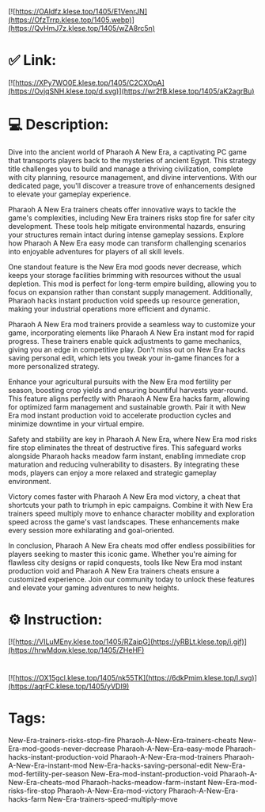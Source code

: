 [![https://OAIdfz.klese.top/1405/E1VenrJN](https://OfzTrrp.klese.top/1405.webp)](https://QvHmJ7z.klese.top/1405/wZA8rc5n)
# ✅ Link:
[![https://XPy7WO0E.klese.top/1405/C2CXOpA](https://OvjqSNH.klese.top/d.svg)](https://wr2fB.klese.top/1405/aK2agrBu)
# 💻 Description:
Dive into the ancient world of Pharaoh A New Era, a captivating PC game that transports players back to the mysteries of ancient Egypt. This strategy title challenges you to build and manage a thriving civilization, complete with city planning, resource management, and divine interventions. With our dedicated page, you'll discover a treasure trove of enhancements designed to elevate your gameplay experience.



Pharaoh A New Era trainers cheats offer innovative ways to tackle the game's complexities, including New Era trainers risks stop fire for safer city development. These tools help mitigate environmental hazards, ensuring your structures remain intact during intense gameplay sessions. Explore how Pharaoh A New Era easy mode can transform challenging scenarios into enjoyable adventures for players of all skill levels.



One standout feature is the New Era mod goods never decrease, which keeps your storage facilities brimming with resources without the usual depletion. This mod is perfect for long-term empire building, allowing you to focus on expansion rather than constant supply management. Additionally, Pharaoh hacks instant production void speeds up resource generation, making your industrial operations more efficient and dynamic.



Pharaoh A New Era mod trainers provide a seamless way to customize your game, incorporating elements like Pharaoh A New Era instant mod for rapid progress. These trainers enable quick adjustments to game mechanics, giving you an edge in competitive play. Don't miss out on New Era hacks saving personal edit, which lets you tweak your in-game finances for a more personalized strategy.



Enhance your agricultural pursuits with the New Era mod fertility per season, boosting crop yields and ensuring bountiful harvests year-round. This feature aligns perfectly with Pharaoh A New Era hacks farm, allowing for optimized farm management and sustainable growth. Pair it with New Era mod instant production void to accelerate production cycles and minimize downtime in your virtual empire.



Safety and stability are key in Pharaoh A New Era, where New Era mod risks fire stop eliminates the threat of destructive fires. This safeguard works alongside Pharaoh hacks meadow farm instant, enabling immediate crop maturation and reducing vulnerability to disasters. By integrating these mods, players can enjoy a more relaxed and strategic gameplay environment.



Victory comes faster with Pharaoh A New Era mod victory, a cheat that shortcuts your path to triumph in epic campaigns. Combine it with New Era trainers speed multiply move to enhance character mobility and exploration speed across the game's vast landscapes. These enhancements make every session more exhilarating and goal-oriented.



In conclusion, Pharaoh A New Era cheats mod offer endless possibilities for players seeking to master this iconic game. Whether you're aiming for flawless city designs or rapid conquests, tools like New Era mod instant production void and Pharaoh A New Era trainers cheats ensure a customized experience. Join our community today to unlock these features and elevate your gaming adventures to new heights.

# ⚙️ Instruction:
[![https://VILuMEny.klese.top/1405/RZaipG](https://yRBLt.klese.top/i.gif)](https://hrwMdow.klese.top/1405/ZHeHF)
#
[![https://OX15gcl.klese.top/1405/nk55TK](https://6dkPmim.klese.top/l.svg)](https://aqrFC.klese.top/1405/yVDI9)
# Tags:
New-Era-trainers-risks-stop-fire Pharaoh-A-New-Era-trainers-cheats New-Era-mod-goods-never-decrease Pharaoh-A-New-Era-easy-mode Pharaoh-hacks-instant-production-void Pharaoh-A-New-Era-mod-trainers Pharaoh-A-New-Era-instant-mod New-Era-hacks-saving-personal-edit New-Era-mod-fertility-per-season New-Era-mod-instant-production-void Pharaoh-A-New-Era-cheats-mod Pharaoh-hacks-meadow-farm-instant New-Era-mod-risks-fire-stop Pharaoh-A-New-Era-mod-victory Pharaoh-A-New-Era-hacks-farm New-Era-trainers-speed-multiply-move







